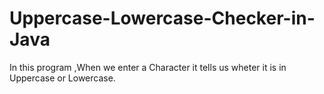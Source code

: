 # Uppercase-Lowercase-Checker-in-Java
In this program ,When we enter a Character it tells us wheter it is in Uppercase or Lowercase.
